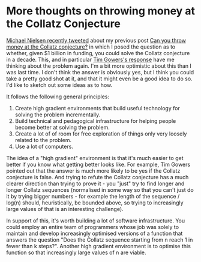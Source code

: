 # More thoughts on throwing money at the Collatz Conjecture

[Michael Nielsen recently tweeted](https://twitter.com/michael_nielsen/status/1494672423597211653) about my previous post [Can you throw money at the Collatz conjecture?](https://notebook.drmaciver.com/posts/2021-07-30-09:52.html) in which I posed the question as to whether, given $1 billion in funding, you could solve the Collatz conjecture in a decade. This, and in particular [Tim Gowers's response](https://twitter.com/wtgowers/status/1494696480137007105) have me thinking about the problem again.
I'm a bit more optimistic about this than I was last time. I don't think the answer is obviously yes, but I think you could take a pretty good shot at it, and that it might even be a good idea to do so. I'd like to sketch out some ideas as to how.

It follows the following general principles:

1. Create high gradient environments that build useful technology for solving the problem incrementally.
2. Build technical and pedagogical infrastructure for helping people become better at solving the problem.
3. Create a lot of of room for free exploration of things only very loosely related to the problem.
4. Use a lot of computers.

The idea of a "high gradient" environment is that it's much easier to get better if you know what getting better looks like. For example, Tim Gowers pointed out that the answer is much more likely to be yes if the Collatz conjecture is false. And trying to refute the Collatz conjecture has a much clearer direction than trying to prove it - you "just" try to find longer and longer Collatz sequences (normalised in some way so that you can't just do it by trying bigger numbers - for example the length of the sequence / log(n) should, heuristically, be bounded above, so trying to increasingly large values of that is an interesting challenge).

In support of this, it's worth building a lot of software infrastructure. You could employ an entire team of programmers whose job was solely to maintain and develop increasingly optimised versions of a function that answers the question "Does the Collatz sequence starting from n reach 1 in fewer than k steps?". Another high gradient environment is to optimise this function so that increasingly large values of n are viable.


